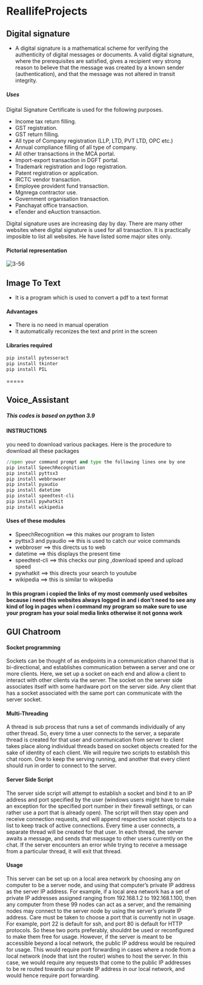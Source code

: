 # ReallifeProjects

## Digital signature
- A digital signature is a mathematical scheme for verifying the authenticity of digital messages or documents. A valid digital signature, where the prerequisites are satisfied, gives a recipient very strong reason to believe that the message was created by a known sender (authentication), and that the message was not altered in transit integrity.
##### Uses
Digital Signature Certificate is used for the following purposes.

- Income tax return filling.
- GST registration.
- GST return filling.
- All type of Company registration (LLP, LTD, PVT LTD, OPC etc.)
- Annual compliance filling of all type of company.
- All other transactions in the MCA portal.
- Import-export transaction in DGFT portal.
- Trademark registration and logo registration.
- Patent registration or application.
- IRCTC vendor transaction.
- Employee provident fund transaction.
- Mgnrega contractor use.
- Government organisation transaction.
- Panchayat office transaction.
- eTender and eAuction transaction.

Digital signature uses are increasing day by day. There are many other websites where digital signature is used for all transaction. It is practically imposible to list all websites. He have listed some major sites only.
#### Pictorial representation
![3-56](https://user-images.githubusercontent.com/74062509/115358984-d6e25900-a1db-11eb-8832-339e0bb6f871.png)



## Image To Text

- It is a program which is used to convert a pdf to a text format

#### Advantages
-  There is no need in manual operation 
-  It automatically reconizes the text and print in the screen

#### Libraries required
```Python
pip install pytesseract
pip install tkinter
pip install PIL
```

=====


## Voice_Assistant

##### This codes is based on python 3.9

#### INSTRUCTIONS
you need to download various packages.
Here is the procedure to download all these packages
```python
//open your command prompt and type the following lines one by one
pip install SpeechRecognition
pip install pyttsx3
pip install webbrowser
pip install pyaudio
pip install datetime
pip install speedtest-cli
pip install pywhatkit
pip install wikipedia
```
#### Uses of these modules
- SpeechRecognition   ==> this makes our program to listen
- pyttsx3 and pyaudio ==> this is used to catch our voice commands
- webbroser           ==> this directs us to web
- datetime            ==> this displays the present time
- speedtest-cli       ==> this checks our ping ,download speed and upload speed
- pywhatkit           ==> this directs your search to youtube
- wikipedia           ==> this is similar to wikipedia

#### In this program i copied the links of my most commonly used websites because i need this websites always logged in and i don't need to see any kind of log in pages when i command my program so make sure to use your program  has your soial media links otherwise it not gonna work 

## GUI Chatroom
#### Socket programming

Sockets can be thought of as endpoints in a communication channel that is bi-directional, and establishes communication between a server and one or more clients. Here, we set up a socket on each end and allow a client to interact with other clients via the server. The socket on the server side associates itself with some hardware port on the server side. Any client that has a socket associated with the same port can communicate with the server socket.

#### Multi-Threading

A thread is sub process that runs a set of commands individually of any other thread. So, every time a user connects to the server, a separate thread is created for that user and communication from server to client takes place along individual threads based on socket objects created for the sake of identity of each client.
We will require two scripts to establish this chat room. One to keep the serving running, and another that every client should run in order to connect to the server.


#### Server Side Script

The server side script will attempt to establish a socket and bind it to an IP address and port specified by the user (windows users might have to make an exception for the specified port number in their firewall settings, or can rather use a port that is already open). The script will then stay open and receive connection requests, and will append respective socket objects to a list to keep track of active connections. Every time a user connects,
a separate thread will be created for that user. In each thread, the server awaits a message, and sends that message to other users currently on the chat. If the server encounters an error while trying to receive a message from a particular thread, it will exit that thread.

#### Usage

This server can be set up on a local area network by choosing any on computer to be a server node, and using that computer’s private IP address as the server IP address.
For example, if a local area network has a set of private IP addresses assigned ranging from 192.168.1.2 to 192.168.1.100, then any computer from these 99 nodes can act as a server, and the remaining nodes may connect to the server node by using the server’s private IP address. Care must be taken to choose a port that is currently not in usage. For example, port 22 is default for ssh, and port 80 is default for HTTP protocols. So these two ports preferably, shouldnt be used or reconfigured to make them free for usage.
However, if the server is meant to be accessible beyond a local network, the public IP address would be required for usage. This would require port forwarding in cases where a node from a local network (node that isnt the router) wishes to host the server. In this case, we would require any requests that come to the public IP addresses to be re routed towards our private IP address in our local network, and would hence require port forwarding.
